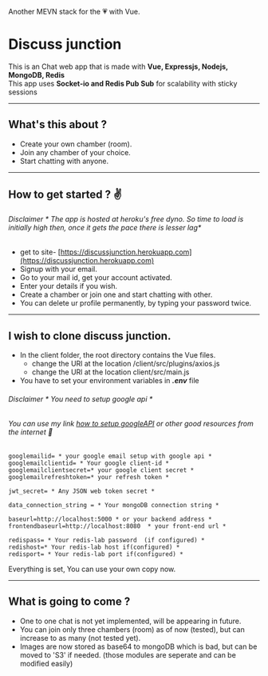 Another MEVN stack for the :heartpulse: with Vue.
# Discuss junction
This is an Chat web app that is made with **Vue, Expressjs, Nodejs, MongoDB, Redis**<br>
This app uses **Socket-io and Redis Pub Sub** for scalability with sticky sessions
***


## What's this about ?
- Create your own chamber (room).
- Join any chamber of your choice.
- Start chatting with anyone.
***



## How to get started ? :v: 
###### Disclaimer * The app is hosted at heroku's free dyno. So time to load is initially high then, once it gets the pace there is lesser lag*
- get to site- [https://discussjunction.herokuapp.com](https://discussjunction.herokuapp.com)
- Signup with your email.
- Go to your mail id, get your account activated.
- Enter your details if you wish.
- Create a chamber or join one and start chatting with other.
- You can delete ur profile permanently, by typing your password twice.
***


## I wish to clone discuss junction.
- In the client folder, the root directory contains the Vue files.
  - change the URl at the location /client/src/plugins/axios.js
  - change the URl at the location client/src/main.js
- You have to set your environment variables in **_.env_** file
###### Disclaimer * You need to setup google api * <br>
###### You can use my link [how to setup googleAPI](https://infantcoder.blogspot.com/2020/05/nodemailer-based-mailer.html) or other good resources from the internet :grimacing:
```
googlemailid= * your google email setup with google api *
googlemailclientid= * Your google client-id *
googlemailclientsecret=* your google client secret *
googlemailrefreshtoken=* your refresh token *

jwt_secret= * Any JSON web token secret *

data_connection_string = * Your mongoDB connection string *

baseurl=http://localhost:5000 * or your backend address *
frontendbaseurl=http://localhost:8080  * your front-end url *

redispass= * Your redis-lab password  (if configured) *
redishost=* Your redis-lab host if(configured) *
redisport= * Your redis-lab port if(configured) *
```
Everything is set, You can use your own copy now.
***


## What is going to come ?
- One to one chat is not yet implemented, will be appearing in future.
- You can join only three chambers (room) as of now (tested), but can increase to as many (not tested yet).
- Images are now stored as base64 to mongoDB which is bad, but can be moved to 'S3' if needed. (those modules are seperate and can be modified easily) 
